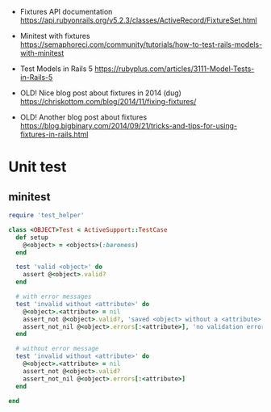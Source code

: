 

* Fixtures API documentation https://api.rubyonrails.org/v5.2.3/classes/ActiveRecord/FixtureSet.html
* Minitest with fixtures https://semaphoreci.com/community/tutorials/how-to-test-rails-models-with-minitest
* Test Models in Rails 5 https://rubyplus.com/articles/3111-Model-Tests-in-Rails-5


* OLD! Nice blog post about fixtures in 2014 (dug) https://chriskottom.com/blog/2014/11/fixing-fixtures/
* OLD! Another blog post about fixtures https://blog.bigbinary.com/2014/09/21/tricks-and-tips-for-using-fixtures-in-rails.html


# Unit test
## minitest

```ruby
require 'test_helper'

class <OBJECT>Test < ActiveSupport::TestCase
  def setup
    @<object> = <objects>(:baroness)
  end

  test 'valid <object>' do
    assert @<object>.valid?
  end

  # with error messages
  test 'invalid without <attribute>' do
    @<object>.<attribute> = nil
    assert_not @<object>.valid?, 'saved <object> without a <attribute>'
    assert_not_nil @<object>.errors[:<attribute>], 'no validation error for <attribute> present'
  end

  # without error message
  test 'invalid without <attribute>' do
    @<object>.<attribute> = nil
    assert_not @<object>.valid?
    assert_not_nil @<object>.errors[:<attribute>]
  end

end
```
